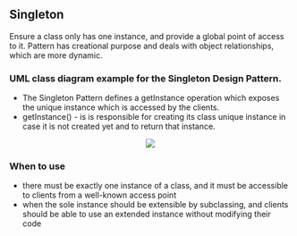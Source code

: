 ## Singleton

Ensure a class only has one instance, and provide a global point of access to it.
Pattern has creational purpose and deals with object relationships, which are more 
dynamic.


### UML class diagram example for the Singleton Design Pattern.

 - The Singleton Pattern defines a getInstance operation which exposes the unique instance which is accessed by the clients. 
 - getInstance() - is is responsible for creating its class unique instance in case it is not created yet and to return that instance.

 
<p align="center">
<img 
src="https://github.com/walidAbbassi/Practical-Design-Patterns-in-modern-cpp/blob/master/Creational/Singleton/Singleton.PNG">
</p>

### When to use

* there must be exactly one instance of a class, and it must be accessible to clients from a well-known access point
* when the sole instance should be extensible by subclassing, and clients should be able to use an extended instance without modifying their code
